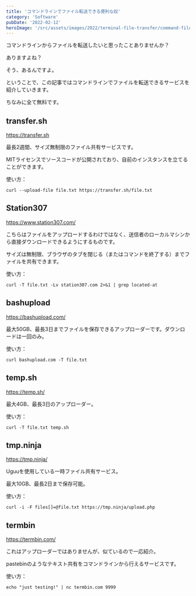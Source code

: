 ```yaml
---
title: 'コマンドラインでファイル転送できる便利な奴'
category: 'Software'
pubDate: '2022-02-12'
heroImage: '/src/assets/images/2022/terminal-file-transfer/command-file-transfer.jpg'
---
```


コマンドラインからファイルを転送したいと思ったことありませんか？

ありますよね？

そう、あるんですよ。

ということで、この記事ではコマンドラインでファイルを転送できるサービスを紹介していきます。

ちなみに全て無料です。

## transfer.sh

https://transfer.sh

最長2週間、サイズ無制限のファイル共有サービスです。

MITライセンスでソースコードが公開されており、自前のインスタンスを立てることができます。

使い方：

```shell
curl --upload-file file.txt https://transfer.sh/file.txt
```

## Station307

https://www.station307.com/

こちらはファイルをアップロードするわけではなく、送信者のローカルマシンから直接ダウンロードできるようにするものです。

サイズは無制限、ブラウザのタブを閉じる（またはコマンドを終了する）までファイルを共有できます。

使い方：

```shell
curl -T file.txt -Lv station307.com 2>&1 | grep located-at
```

## bashupload

https://bashupload.com/

最大50GB、最長3日までファイルを保存できるアップローダーです。ダウンロードは一回のみ。

使い方：

```shell
curl bashupload.com -T file.txt
```

## temp.sh

https://temp.sh/

最大4GB、最長3日のアップローダー。

使い方：

``` shell
curl -T file.txt temp.sh
```

## tmp.ninja

https://tmp.ninja/

Uguuを使用している一時ファイル共有サービス。

最大10GB、最長2日まで保存可能。

使い方：

```shell
curl -i -F files[]=@file.txt https://tmp.ninja/upload.php
```

## termbin

https://termbin.com/

これはアップローダーではありませんが、似ているので一応紹介。

pastebinのようなテキスト共有をコマンドラインから行えるサービスです。

使い方：

```shell
echo "just testing!" | nc termbin.com 9999
```

